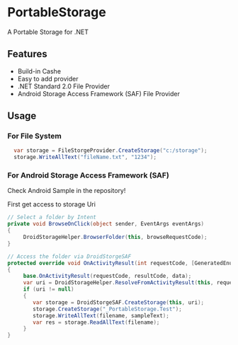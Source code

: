 # PortableStorage
A Portable Storage for .NET

## Features
* Build-in Cashe
* Easy to add provider
* .NET Standard 2.0 File Provider
* Android Storage Access Framework (SAF) File Provider

## Usage

### For File System 
```c#
  var storage = FileStorgeProvider.CreateStorage("c:/storage");
  storage.WriteAllText("fileName.txt", "1234");
```


### For Android Storage Access Framework (SAF)
Check Android Sample in the repository!

First get access to storage Uri
```c#
// Select a folder by Intent 
private void BrowseOnClick(object sender, EventArgs eventArgs)
{
     DroidStorageHelper.BrowserFolder(this, browseRequestCode);
}

// Access the folder via DroidStorgeSAF
protected override void OnActivityResult(int requestCode, [GeneratedEnum] Result resultCode, Intent data)
{
     base.OnActivityResult(requestCode, resultCode, data);
     var uri = DroidStorageHelper.ResolveFromActivityResult(this, requestCode, resultCode, data, browseRequestCode);
     if (uri != null)
     {
        var storage = DroidStorgeSAF.CreateStorage(this, uri);
        storage.CreateStorage("_PortableStorage.Test");
        storage.WriteAllText(filename, sampleText);
        var res = storage.ReadAllText(filename);
     }
}
```
